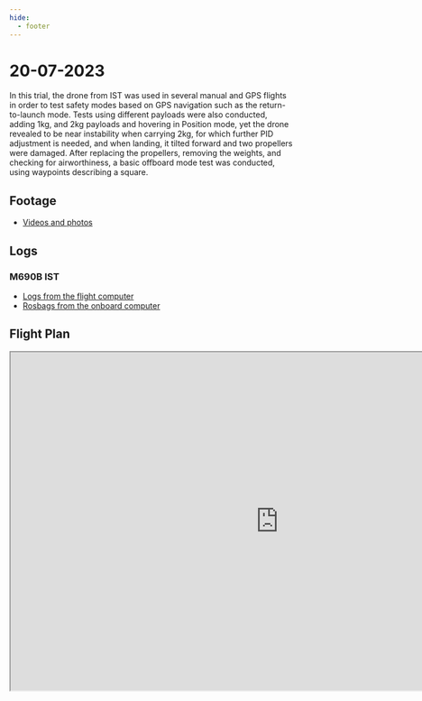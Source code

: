 ```yaml
---
hide:
  - footer
---
```


# 20-07-2023

In this trial, the drone from IST was used in several manual and GPS flights in order to test safety modes based on GPS navigation such as the return-to-launch mode. Tests using different payloads were also conducted, adding 1kg, and 2kg payloads and hovering in Position mode, yet the drone revealed to be near instability when carrying 2kg, for which further PID adjustment is needed, and when landing, it tilted forward and two propellers were damaged. After replacing the propellers, removing the weights, and checking for airworthiness, a basic offboard mode test was conducted, using waypoints describing a square.

## Footage

- [Videos and photos](https://unlpt-my.sharepoint.com/:f:/g/personal/bj_guerreiro_fct_unl_pt/ErvpXarv65hLl8zJaYEmX18B1-q31yhPpWBcipHoBC5pKQ?e=JrK33j)

## Logs

### M690B IST

- [Logs from the flight computer](https://unlpt-my.sharepoint.com/:f:/g/personal/bj_guerreiro_fct_unl_pt/EuiOw9718L5JvQP90CtQfY8BfXmEniNqwLzfkGJUQw9FmA?e=ZxtkXz)
- [Rosbags from the onboard computer](https://unlpt-my.sharepoint.com/:f:/g/personal/bj_guerreiro_fct_unl_pt/EoHS5OjMdCxJo4roD85MK84Bs6vRQLXxR608YCkBYz6dJg?e=PYx26n)

## Flight Plan

<iframe width="950" height="600" src="https://docs.google.com/spreadsheets/d/1fv04TEYp2L2ox6zv3-IOkEWAHvmpAlS6ipuBhnHFbH4/edit?rm=minimal"></iframe>

<script src='https://cdn.jsdelivr.net/gh/eddymens/markdown-external-link-script@v2.0.0/main.min.js'></script>